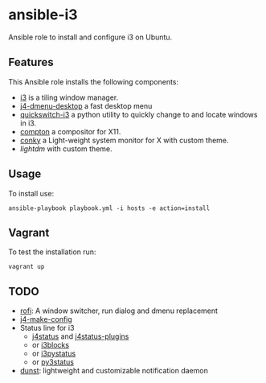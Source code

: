 # ansible-i3

Ansible role to install and configure i3 on Ubuntu.


## Features

This Ansible role installs the following components:

  * [i3](https://i3wm.org/) is a tiling window manager.
  * [j4-dmenu-desktop](https://github.com/enkore/j4-dmenu-desktop) a fast desktop menu
  * [quickswitch-i3](quickswitch-i3) a python utility to quickly change to and locate windows in i3.
  * [compton](https://github.com/chjj/compton) a compositor for X11.
  * [conky](https://github.com/brndnmtthws/conky) a Light-weight system monitor for X with custom theme.
  * _lightdm_ with custom theme.


## Usage

To install use:

```
ansible-playbook playbook.yml -i hosts -e action=install

```


## Vagrant

To test the installation run:

```
vagrant up
```


## TODO

  * [rofi](https://davedavenport.github.io/rofi/): A window switcher, run dialog and dmenu replacement
  * [j4-make-config](https://github.com/okraits/j4-make-config)
  * Status line for i3
    * [j4status](https://j4status.j4tools.org/) and [j4status-plugins](https://j4status.j4tools.org/j4status-plugins/)
    * or [i3blocks](https://github.com/vivien/i3blocks)
    * or [i3pystatus](https://github.com/enkore/i3pystatus)
    * or [py3status](https://github.com/ultrabug/py3status)
  * [dunst](http://www.knopwob.org/dunst/): lightweight and customizable notification daemon
